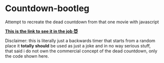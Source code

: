 # Countdown-bootleg
Attempt to recreate the dead countdown from that one movie with javascript

[**This is the link to see it in the job 😈**](https://pandadiestro.github.io/Countdown-bootleg/Code%20n%20stuff/)

Disclaimer: this is literally just a backwards timer that starts from a random place it **totally should** be used as just a joke and in no way serious stuff, that said i do not own the commercial concept of the dead countdown, only the code shown here. 
